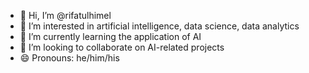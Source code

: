 - 👋 Hi, I’m @rifatulhimel
- 👀 I’m interested in artificial intelligence, data science, data analytics
- 🌱 I’m currently learning the application of AI
- 💞️ I’m looking to collaborate on AI-related projects
- 😄 Pronouns: he/him/his

<!---
rifatulhimel/rifatulhimel is a ✨ special ✨ repository because its `README.md` (this file) appears on your GitHub profile.
You can click the Preview link to take a look at your changes.
--->
